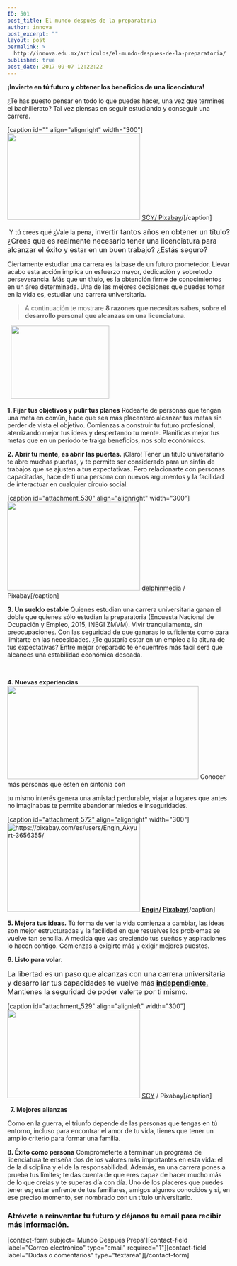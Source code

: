 ```yaml
---
ID: 501
post_title: El mundo después de la preparatoria
author: innova
post_excerpt: ""
layout: post
permalink: >
  http://innova.edu.mx/articulos/el-mundo-despues-de-la-preparatoria/
published: true
post_date: 2017-09-07 12:22:22
---
```

<p style="text-align: left;"><strong>¡Invierte en tú futuro y obtener los beneficios de una licenciatura! </strong></p>
<p style="text-align: left;">¿Te has puesto pensar en todo lo que puedes hacer, una vez que termines el bachillerato? Tal vez piensas en seguir estudiando y conseguir una carrera.</p>


[caption id="" align="alignright" width="300"]<a href="http://innova.edu.mx/wp-content/uploads/2017/09/book-2595728_1920.jpg"><img class="size-medium wp-image-571" src="http://innova.edu.mx/wp-content/uploads/2017/09/book-2595728_1920-300x195.jpg" alt="" width="300" height="195" /></a> <a href="https://pixabay.com/es/users/klimkin-1298145" target="_blank" rel="noopener">SCY/ Pixabay</a>/[/caption]
<p style="text-align: left;"> Y tú crees qué ¿Vale la pena, <span style="font-size: 1rem;">invertir tantos años en obtener un título? ¿Crees que es realmente necesario tener una licenciatura para alcanzar el éxito y estar en un buen trabajo? </span><span style="font-size: 1rem;">¿Estás seguro?</span></p>
<p style="text-align: left;">Ciertamente estudiar una carrera es la base de un futuro prometedor. Llevar acabo esta acción implica un esfuerzo mayor, dedicación y sobretodo perseverancia. Más que un título, es la obtención firme de conocimientos en un área determinada.
Una de las mejores decisiones que puedes tomar en la vida es, estudiar una carrera universitaria.</p>

<blockquote>
<p style="text-align: left;">A continuación te mostrare <strong>8 razones que necesitas sabes, sobre el desarrollo personal que alcanzas en una licenciatura.</strong></p>
</blockquote>
&nbsp;

<img class=" wp-image-533 alignleft" src="http://innova.edu.mx/wp-content/uploads/2017/08/x9fdmlgeo4y-300x223.jpg" alt="" width="222" height="165" />

<strong>1. Fijar tus objetivos y pulir tus planes</strong>
Rodearte de personas que tengan una meta en común, hace que sea más placentero alcanzar tus metas sin perder de vista el objetivo. Comienzas a construir tu futuro profesional, aterrizando mejor tus ideas y despertando tu mente. Planificas mejor tus metas que en un periodo te traiga beneficios, nos solo económicos.


<strong>2. Abrir tu mente, es abrir las puertas.</strong>
¡Claro! Tener un título universitario te abre muchas puertas, y te permite ser considerado para un sinfín de trabajos que se ajusten a tus expectativas. Pero relacionarte con personas capacitadas, hace de ti una persona con nuevos argumentos y la facilidad de interactuar en cualquier círculo social.


[caption id="attachment_530" align="alignright" width="300"]<a href="http://innova.edu.mx/wp-content/uploads/2017/08/contract_1503868292.jpg"><img class="size-medium wp-image-530" src="http://innova.edu.mx/wp-content/uploads/2017/08/contract_1503868292-300x200.jpg" alt="" width="300" height="200" /></a> <a href="https://pixabay.com/users/delphinmedia/">delphinmedia</a> / Pixabay[/caption]

<strong>3. Un sueldo estable</strong>
Quienes estudian una carrera universitaria ganan el doble que quienes sólo estudian la preparatoria (Encuesta Nacional de Ocupación y Empleo, 2015, INEGI ZMVM). Vivir tranquilamente, sin preocupaciones. Con las seguridad de que ganaras lo suficiente como para limitarte en las necesidades. ¿Te gustaría estar en un empleo a la altura de tus expectativas? Entre mejor preparado te encuentres más fácil será que alcances una estabilidad económica deseada.

&nbsp;
<p style="text-align: left;"><strong>4. Nuevas experiencias</strong><img class="wp-image-554 alignleft" src="http://innova.edu.mx/wp-content/uploads/2017/08/WhatsApp-Image-2017-08-15-at-3.41.11-PM-300x146.jpeg" alt="" width="432" height="210" /> Conocer más personas que estén en sintonía con</p>
<p style="text-align: left;">tu mismo interés genera una amistad perdurable, viajar a lugares que antes no imaginabas te permite abandonar miedos e inseguridades.</p>


[caption id="attachment_572" align="alignright" width="300"]<a href="https://pixabay.com/es/users/Engin_Akyurt-3656355/"><img class="wp-image-572 size-medium" src="http://innova.edu.mx/wp-content/uploads/2017/09/womens-2694880_1920-300x200.jpg" alt="https://pixabay.com/es/users/Engin_Akyurt-3656355/" width="300" height="200" /></a> <strong><strong><a href="https://pixabay.com/es/users/Engin_Akyurt-3656355/">Engin/</a> <a href="https://pixabay.com/">Pixabay</a></strong></strong>[/caption]

<strong>5. Mejora tus ideas.</strong>
Tú forma de ver la vida comienza a cambiar, las ideas son mejor estructuradas y la facilidad en que resuelves los problemas se vuelve tan sencilla. A medida que vas creciendo tus sueños y aspiraciones lo hacen contigo. Comienzas a exigirte más y exigir mejores puestos.


<strong>6. Listo para volar.</strong>

<span style="font-size: 1rem;">La libertad es un paso que alcanzas con una carrera universitaria y desarrollar tus capacidades te vuelve más </span><a style="font-size: 1rem;" href="http://innova.edu.mx/precios-y-becas/"><strong>independiente</strong>.</a><span style="font-size: 1rem;"> Mantienes la seguridad de poder valerte por ti mismo.</span>

[caption id="attachment_529" align="alignleft" width="300"]<a href="http://innova.edu.mx/wp-content/uploads/2017/08/agreement_1503868211.jpg"><img class="size-medium wp-image-529" src="http://innova.edu.mx/wp-content/uploads/2017/08/agreement_1503868211-300x199.jpg" alt="" width="300" height="199" /></a> <a href="https://pixabay.com/users/SCY/">SCY</a> / Pixabay[/caption]

<strong>  7. Mejores alianzas</strong>

Como en la guerra, el triunfo depende de las personas que tengas en tú entorno, incluso para encontrar el amor de tu vida, tienes que tener un amplio criterio para formar una familia.



<strong>8. Éxito como persona</strong>
Comprometerte a terminar un programa de licenciatura te enseña dos de los valores más importantes en esta vida: el de la disciplina y el de la responsabilidad. Además, en una carrera pones a prueba tus límites; te das cuenta de que eres capaz de hacer mucho más de lo que creías y te superas día con día. Uno de los placeres que puedes tener es; estar enfrente de tus familiares, amigos algunos conocidos y si, en ese preciso momento, ser nombrado con un título universitario.


### <strong>Atrévete a reinventar tu futuro</strong> y déjanos tu email para recibir más información.
[contact-form subject='Mundo Después Prepa'][contact-field label="Correo electrónico" type="email" required="1"][contact-field label="Dudas o comentarios" type="textarea"][/contact-form]